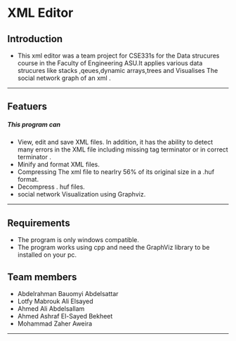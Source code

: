 # XML Editor
## Introduction 
* This xml editor was a team project for CSE331s for the Data strucures course in the Faculty of Engineering ASU.It applies various data strucures like stacks ,qeues,dynamic arrays,trees and Visualises The social network graph of an xml .
***
## Featuers 
##### This program can
* View, edit and save XML files. In addition, it has the ability to detect many errors in the XML file including missing tag terminator or in correct terminator .
* Minify and format XML files.
* Compressing The xml file to nearlry 56% of its original size in a .huf format. 
* Decompress . huf files. 
* social network Visualization using Graphviz.
***
## Requirements 
* The program is only windows compatible. 
* The program works using cpp and need the GraphViz library to be installed on your pc.
## Team members
* Abdelrahman Bauomyi Abdelsattar
* Lotfy Mabrouk Ali Elsayed
* Ahmed Ali Abdelsallam
* Ahmed Ashraf El-Sayed Bekheet
* Mohammad Zaher Aweira
***
